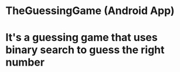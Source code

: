 # TheGuessingGame (Android App)
# It's a guessing game that uses binary search to guess the right number 
